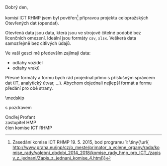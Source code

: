 ﻿---
prijemce: 
  role:     Mgr. Bohdan Frajt
  nazev:    Správa služeb hl. m. Prahy
  ulice:    Kundratka 19 
  PSC:      180 00
  mesto:    Praha 8 – Libeň
  DS:       
styl:       pirati-klub
vase:
  znacka:   
  den:	
nase:
  znacka:   ZK Pha 76/2015
  misto:    Praha
vec:        Poskytnutí otevřených dat
vyrizuje:   
  jmeno:    Ondřej Profant
  telefon:  +420 607 580 015
  mail:     ondrej.profant@praha.eu
---

Dobrý den,

komisí ICT RHMP jsem byl pověřen[^1] přípravou projektu celopražských Otevřených dat (opendat).

Otevřená data jsou data, která jsou ve strojově čitelné podobě bez licenčních omezení. 
Ideální jsou formáty `csv`, `xlsx`. 
Veškerá data samozřejmě bez citlivých údajů.

Ve vaší gesci mě především zajímají data:

* odtahy vozidel
* odtahy vraků

Přesné formáty a formu bych rád projednal přímo s příslušným správcem dat (IT, analytický útvar, ...). 
Abychom dojednali nejlepší formát a formu předání pro obě strany. 

\medskip

s pozdravem

Ondřej Profant  
zastupitel HMP  
člen komise ICT RHMP

[^1]: Zasedání komise ICT RHMP 19. 5. 2015, bod programu 1: \tiny{\url{
http://www.praha.eu/jnp/cz/o_meste/primator_a_volene_organy/rada/komise_rady/volebni_obdobi_2014_2018/komise_rady_hmp_pro_ICT_/zapisy_z_jednani/Zapis_z_jednani_komise_4.html}}

